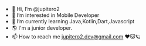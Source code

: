 - 👋 Hi, I’m @jupitero2
- 👀 I’m interested in Mobile Developer
- 🌱 I’m currently learning Java,Kotlin,Dart,Javascript
- 🌎 I'm a junior developer.
- 📫 How to reach me jupitero2.dev@gmail.com
❤️🐱🪐
